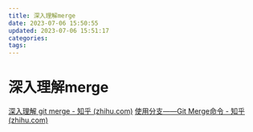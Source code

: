 ```yaml
---
title: 深入理解merge
date: 2023-07-06 15:50:55
updated: 2023-07-06 15:51:17
categories: 
tags: 
---
```

# 深入理解merge
[深入理解 git merge - 知乎 (zhihu.com)](https://zhuanlan.zhihu.com/p/412276295)
[使用分支——Git Merge命令 - 知乎 (zhihu.com)](https://zhuanlan.zhihu.com/p/467878513)
